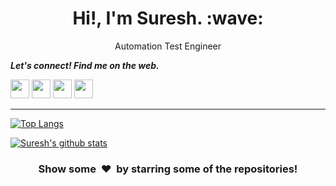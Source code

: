 <h1 align='center'> Hi!, I'm Suresh. :wave:</h1>

<p align='center'>Automation Test Engineer</p>

  <b><i>Let's connect! Find me on the web.</i></b>

[<img height="30" src="https://img.shields.io/badge/twitter-%231DA1F2.svg?&style=for-the-badge&logo=twitter&logoColor=white" />][twitter]
<a href="mailto:sureshkumar_a@outlook.com" style="text-decoration:none"><img height="30" src = "https://img.shields.io/badge/outlook-c14438?&style=for-the-badge&logo=outlook&logoColor=white"></a>
[<img height="30" src="https://img.shields.io/badge/linkedin-blue.svg?&style=for-the-badge&logo=linkedin&logoColor=white" />][LinkedIn]
[<img height="30" src="https://img.shields.io/badge/-Medium-000000.svg?&style=for-the-badge&logo=Medium&logoColor=white" />][Medium]
<br />
<hr />

[![Top Langs](https://github-readme-stats.vercel.app/api/top-langs/?username=sureshk2a&layout=compact&theme=radical)](https://github.com/sureshk2a/github-readme-stats)

[![Suresh's github stats](https://github-readme-stats.vercel.app/api?username=sureshk2a&show_icons=true&theme=radical)](https://github.com/surehk2a/github-readme-stats)


<h3 align="center">Show some &nbsp;❤️&nbsp; by starring some of the repositories!</h3>

[twitter]: https://twitter.com/Sureshpillai07
[Outlook]: https://www.outlook.com
[linkedin]: https://www.linkedin.com/in/suresh-kumar-a105/
[Medium]: https://medium.com/@sureshkumar_a

